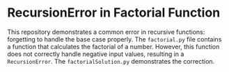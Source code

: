 # RecursionError in Factorial Function

This repository demonstrates a common error in recursive functions: forgetting to handle the base case properly.  The `factorial.py` file contains a function that calculates the factorial of a number.  However, this function does not correctly handle negative input values, resulting in a `RecursionError`. The `factorialSolution.py` demonstrates the correction.